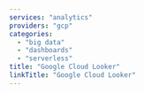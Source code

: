 ```yaml
---
services: "analytics"
providers: "gcp"
categories:
  - "big data"
  - "dashboards"
  - "serverless"
title: "Google Cloud Looker"
linkTitle: "Google Cloud Looker"
---
```

